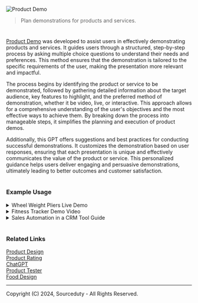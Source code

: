 ![Product Demo](https://github.com/user-attachments/assets/762d086b-bb17-4ea3-9ec1-5a23fefdb78a)

> Plan demonstrations for products and services.

#

[Product Demo](https://chatgpt.com/g/g-Hfnvn7f89-product-demo) was developed to assist users in effectively demonstrating products and services. It guides users through a structured, step-by-step process by asking multiple choice questions to understand their needs and preferences. This method ensures that the demonstration is tailored to the specific requirements of the user, making the presentation more relevant and impactful.

The process begins by identifying the product or service to be demonstrated, followed by gathering detailed information about the target audience, key features to highlight, and the preferred method of demonstration, whether it be video, live, or interactive. This approach allows for a comprehensive understanding of the user's objectives and the most effective ways to achieve them. By breaking down the process into manageable steps, it simplifies the planning and execution of product demos.

Additionally, this GPT offers suggestions and best practices for conducting successful demonstrations. It customizes the demonstration based on user responses, ensuring that each presentation is unique and effectively communicates the value of the product or service. This personalized guidance helps users deliver engaging and persuasive demonstrations, ultimately leading to better outcomes and customer satisfaction.

#
### Example Usage

<details><summary>Wheel Weight Pliers Live Demo</summary>
<br>

#### Live Demonstration Structure for Wheel Weight Pliers

![Wheel Weight Plyers](https://github.com/user-attachments/assets/876b7edf-4bbf-4f5b-8b47-05eb1c4efab0)

#### Introduction
1. **Introduction of the Tool**
   - Briefly describe the wheel weight pliers and their common uses in a professional mechanic's toolkit.

#### Key Features
2. **Durability and Build Quality**
   - Show the tool up close to highlight the robust construction.
   - Explain the materials used and how they contribute to the longevity of the tool.
   - Perform a durability test (e.g., dropping it, applying force).

3. **Ergonomic Design and Comfort**
   - Demonstrate the grip and handle design.
   - Explain how the ergonomic design reduces hand fatigue.
   - Allow viewers to see how it fits comfortably in your hand.

4. **Multi-functionality**
   - Demonstrate the different functions (pliers, hammer, crimper).
   - Show how each function can be used effectively in real-world scenarios.
   - Highlight the convenience of having multiple tools in one.

#### Practical Application
5. **Live Usage Example**
   - Use the pliers to remove and install wheel weights.
   - Show how the hammer function can be used in practical applications.
   - Demonstrate the crimping feature on appropriate materials.

#### Q&A Session
6. **Interactive Q&A**
   - Open the floor for questions from the audience.
   - Provide detailed answers and additional demonstrations as needed.

#### Preparation Checklist
- Ensure the tool is clean and in good condition.
- Prepare any additional materials or props needed for the demonstration.
- Set up a well-lit and quiet environment for clear visibility and sound.
- Test the video and audio equipment before starting the live demonstration.

<br>
</details>

<details><summary>Fitness Tracker Demo Video</summary>
<br>

### Fitness Tracker Product Video Demonstration

![Fitness Tracker](https://github.com/user-attachments/assets/cd1c4630-55de-494a-8b33-f21e9aa53033)

#### Step 1: Identify the Target Audience
- **Target Audience**: Fitness enthusiasts

#### Step 2: Key Features to Highlight
- **Key Features**:
  - Heart rate monitoring
  - Sleep tracking
  - GPS and activity tracking
  - Calorie counting and diet tracking

#### Step 3: Preferred Demonstration Method
- **Preferred Method**: Video demonstration

#### Step 4: Best Practices for Effective Demonstrations

#### Script for Video Demonstration

1. **Introduction**:
   - Briefly introduce the fitness tracker and its purpose.
   - Mention that the product is designed specifically for fitness enthusiasts who want to optimize their workouts and track their health metrics.

2. **Heart Rate Monitoring**:
   - Explain the importance of heart rate monitoring during workouts.
   - Demonstrate how to access the heart rate monitor on the device.
   - Show real-time heart rate tracking during different types of exercise (e.g., running, cycling).

3. **Sleep Tracking**:
   - Discuss the benefits of tracking sleep patterns and how it can improve overall fitness.
   - Show how the device tracks sleep stages (light, deep, REM).
   - Provide examples of sleep reports and how users can use this data to adjust their routines.

4. **GPS and Activity Tracking**:
   - Highlight the GPS functionality and its accuracy in tracking outdoor activities.
   - Demonstrate how to start and stop activity tracking for different exercises (running, hiking, biking).
   - Show the detailed activity logs and maps that users can view after their workouts.

5. **Calorie Counting and Diet Tracking**:
   - Explain the importance of calorie counting and maintaining a balanced diet for fitness enthusiasts.
   - Demonstrate how to log meals and track calories burned.
   - Show how the device integrates with diet tracking apps to provide a comprehensive overview of caloric intake vs. expenditure.

6. **Conclusion**:
   - Summarize the key benefits of the fitness tracker for fitness enthusiasts.
   - Encourage viewers to try the fitness tracker and see the improvements in their health and fitness journey.
   - Provide information on where to purchase the fitness tracker and any available discounts or promotions.

#### Final Notes:
- Ensure the video is visually engaging with clear close-ups of the device and its interface.
- Use real-life scenarios and testimonials to make the demonstration relatable.
- Keep the video concise and focused, ideally within 5-7 minutes.

By following this structured approach, the demonstration will effectively showcase the fitness tracker’s features and appeal to the target audience of fitness enthusiasts.

<br>
</details>

<details><summary>Sales Automation in a CRM Tool Guide</summary>
<br>

#### Interactive Guide to Sales Automation in a CRM Tool

## Step 1: Introduction to Sales Automation
**Overview:**
- Sales automation involves using software to automate repetitive tasks in the sales process.
- Benefits include increased efficiency, improved accuracy, and more time for sales reps to focus on selling.

**Getting Started:**
- Access the CRM tool dashboard.
- Navigate to the Sales Automation section.

---

#### Step 2: Setting Up Sales Pipelines
**Creating a Pipeline:**
1. Go to the Pipelines tab.
2. Click on "Create New Pipeline."
3. Name your pipeline (e.g., "New Leads").

**Customizing Stages:**
1. Add stages by clicking "Add Stage."
2. Name each stage (e.g., "Contacted," "Qualified," "Proposal Sent").
3. Arrange the stages in the desired order.

---

#### Step 3: Automating Sales Tasks
**Follow-Up Emails:**
1. Go to the Automation tab.
2. Click on "Create New Automation."
3. Choose "Follow-Up Email" from the options.
4. Set triggers (e.g., "When a lead is added to the pipeline").
5. Draft the follow-up email template.
6. Save and activate the automation.

**Task Assignments:**
1. In the Automation tab, select "New Task Assignment."
2. Set the trigger (e.g., "When a lead reaches the 'Qualified' stage").
3. Assign the task to a specific team member.
4. Define the task details (e.g., "Call the lead within 24 hours").
5. Save and activate the automation.

---

#### Step 4: Tracking and Managing Leads
**Capturing Leads:**
1. Go to the Leads tab.
2. Click on "Add New Lead."
3. Fill in lead details (e.g., name, contact info, source).
4. Save the lead.

**Lead Scoring:**
1. Navigate to the Lead Scoring section.
2. Define criteria for scoring (e.g., industry, budget, engagement level).
3. Assign points to each criterion.
4. Save the scoring model.

---

#### Step 5: Monitoring Sales Performance
**Generating Reports:**
1. Go to the Reports tab.
2. Choose the type of report (e.g., "Sales Pipeline Report").
3. Select the date range and other filters.
4. Click "Generate Report."

**Tracking Metrics:**
1. In the Reports tab, select "Key Performance Metrics."
2. Choose metrics to track (e.g., conversion rate, average deal size).
3. View the dashboard for real-time updates.

---

#### Step 6: Integrating with Other Tools
**Email Integration:**
1. Go to the Integrations tab.
2. Select "Email Integration."
3. Connect your email account by following the prompts.

**Calendar Integration:**
1. In the Integrations tab, select "Calendar Integration."
2. Choose your calendar provider (e.g., Google Calendar).
3. Follow the steps to connect and sync your calendar.

**Other Business Tools:**
1. Browse the Integrations tab for other tools (e.g., Slack, Zoom).
2. Click on the tool you want to integrate.
3. Follow the instructions to complete the integration.

---

#### Conclusion
You have successfully set up and explored the Sales Automation features in your CRM tool. Use these automations to streamline your sales process, save time, and close more deals!

<br>
</details>

#
### Related Links

[Product Design](https://github.com/sourceduty/Product_Design)
<br>
[Product Rating](https://github.com/sourceduty/Product_Rating)
<br>
[ChatGPT](https://github.com/sourceduty/ChatGPT)
<br>
[Product Tester](https://github.com/sourceduty/Product_Tester)
<br>
[Food Design](https://github.com/sourceduty/Food_Design)

***
Copyright (C) 2024, Sourceduty - All Rights Reserved.
